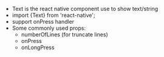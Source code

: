 - Text is the react native component use to show text/string
- import {Text} from 'react-native';
- support onPress handler
- Some commonly used props:
  - numberOfLines    (for truncate lines)
  - onPress
  - onLongPress